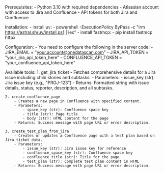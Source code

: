 Prerequisites:
    - Python 3.10 with required dependencies
    - Atlassian account with access to Jira and Confluence
    - API tokens for both Jira and Confluence

Installation:
    - install uv: 
        - powershell -ExecutionPolicy ByPass -c "irm https://astral.sh/uv/install.ps1 | iex"
    - install fastmcp:
        - pip install fastmcp httpx

Configuration:
    - You need to configure the following in the server code:
        - JIRA_EMAIL = "your.account@onedatascan.com"
        - JIRA_API_TOKEN = "your_jira_api_token_here"
        - CONFLUENCE_API_TOKEN = "your_confluence_api_token_here"

Available tools:
    1. get_jira_ticket
        - Fetches comprehensive details for a Jira issue including child stories and subtasks.
        - Parameters:
            - issue_key (str): Jira issue key (e.g., "PROJ-123")
        - Returns: Formatted string with issue details, status, reporter, description, and all subtasks.
    
    2. create_confluence_page
        - Creates a new page in Confluence with specified content.
        - Parameters:
            - space_key (str): Confluence space key 
            - title (str): Page title
            - body (str): HTML content for the page
        - Returns: Success message with page URL or error description.

    3. create_test_plan_from_jira
        - Creates or updates a Confluence page with a test plan based on Jira ticket data.
        - Parameters:
            - issue_key (str): Jira issue key for reference
            - confluence_space_key (str): Confluence space key
            - confluence_title (str): Title for the page
            - test_plan (str): Complete test plan content in HTML
        - Returns: Success message with page URL or error description.


